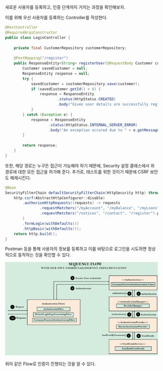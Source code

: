 새로운 사용자를 등록하고, 인증 단계까지 거치는 과정을 확인해보자.

이를 위해 우선 사용자를 등록하는 Controller를 작성한다.

```java
@RestController
@RequiredArgsConstructor
public class LoginController {

    private final CustomerRepository customerRepository;

    @PostMapping("/register")
    public ResponseEntity<String> registerUser(@RequestBody Customer customer) {
        Customer savedCustomer = null;
        ResponseEntity response = null;
        try {
            savedCustomer = customerRepository.save(customer);
            if (savedCustomer.getId() > 0) {
                response = ResponseEntity
                        .status(HttpStatus.CREATED)
                        .body("Given user details are successfully registered");
            }
        } catch (Exception e) {
            response = ResponseEntity
                    .status(HttpStatus.INTERNAL_SERVER_ERROR)
                    .body("An exception occured due to " + e.getMessage());
        }

        return response;
    }
}
```

또한, 해당 경로는 누구든 접근이 가능해야 하기 때문에, Security 설정 클래스에서 위 경로에 대한 모든 접근을 허가해 준다. 추가로, 테스트를 위한 것이기 때문에 CSRF 보안도 해제시킨다.

```java
@Bean
SecurityFilterChain defaultSecurityFilterChain(HttpSecurity http) throws Exception {
    http.csrf(AbstractHttpConfigurer::disable)
        .authorizeHttpRequests((requests) -> requests
                .requestMatchers("/myAccount", "/myBalance", "/myLoans", "/myCards").authenticated()
                .requestMatchers("/notices", "/contact", "/register").permitAll()
        )
        .formLogin(withDefaults())
        .httpBasic(withDefaults());
    return http.build();
}
```

Postman 등을 통해 사용자의 정보를 등록하고 이를 바탕으로 로그인을 시도하면 정상적으로 동작하는 것을 확인할 수 있다.

![Untitled](./images/security16.png)

위아 같은 Flow로 인증이 진행되는 것을 알 수 있다.